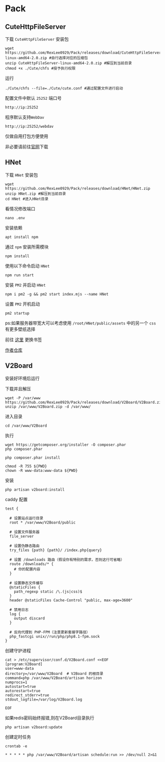 # Pack

## CuteHttpFileServer

下载 `CuteHttpFileServer` 安装包
```
wget https://github.com/RexLee0929/Pack/releases/download/CuteHttpFileServer/CuteHttpFileServer-linux-amd64-2.0.zip #自行选择对应的压缩包
unzip CuteHttpFileServer-linux-amd64-2.0.zip #解压到当前目录
chmod +x ./Cute/chfs #授予执行权限
```

运行
```
./Cute/chfs --file=./Cute/cute.conf #通过配置文件进行启动
```

配置文件中默认 `25252` 端口号

```
http://ip:25252 
```

程序默认支持`WebDav` 

```
http://ip:25252/webdav
```

仅做自用打包方便使用

非必要请前往[官网](http://iscute.cn/chfs)下载

## HNet

下载 `HNet` 安装包

```
wget https://github.com/RexLee0929/Pack/releases/download/HNet/HNet.zip
unzip HNet.zip #解压到当前目录
cd HNet #进入HNet目录
```

看情况修改端口

```
nano .env
```

安装依赖

```
apt install npm
```

通过 `npm` 安装所需模块

```
npm install
```

使用以下命令启动 `HNet`

```
npm run start
```

安装 `PM2` 并启动 `HNet`

```
npm i pm2 -g && pm2 start index.mjs --name HNet
```

设置 `PM2` 开机启动

```
pm2 startup
```

ps:如果服务器带宽大可以考虑使用 `/root/HNet/public/assets` 中的另一个 `css` 有更多壁纸选择

前往 [这里](https://github.com/RexLee0929/Website) 更换书签

[作者仓库](https://github.com/Hideipnetwork/hideipnetwork-web/tree/v3)




## V2Board

安装好环境后运行

下载并且解压

```
wget -P /var/www https://github.com/RexLee0929/Pack/releases/download/V2Board/V2Board.zip
unzip /var/www/V2Board.zip -d /var/www/
```

进入目录

```
cd /var/www/V2Board
```

执行

```
wget https://getcomposer.org/installer -O composer.phar
php composer.phar
```

```
php composer.phar install
```

```
chmod -R 755 ${PWD}
chown -R www-data:www-data ${PWD}
```

安装

```
php artisan v2board:install
```


caddy 配置

```
test {

  # 设置站点运行目录
  root * /var/www/V2Board/public
  
  # 设置文件服务器
  file_server

  # 设置伪静态路由
  try_files {path} {path}/ /index.php{query}
  
  # 设置 /downloads 路由（假设你有特别的需求，否则这行可省略）
  route /downloads/* {
    # 你的配置内容
  }

  # 设置静态文件缓存
  @staticFiles {
    path_regexp static /\.(js|css)$
  }
  header @staticFiles Cache-Control "public, max-age=3600"

  # 禁用日志
  log {
    output discard
  }

  # 反向代理到 PHP-FPM（注意更新套接字路径）
  php_fastcgi unix//run/php/php8.1-fpm.sock
}

```
创建守护进程
```
cat > /etc/supervisor/conf.d/V2Board.conf <<EOF
[program:V2Board]
user=www-data
directory=/var/www/V2Board  # V2Board 的根目录
command=php /var/www/V2Board/artisan horizon 
numprocs=1
autostart=true
autorestart=true
redirect_stderr=true
stdout_logfile=/var/log/V2Board.log

EOF
```

如果redis密码始终报错,则在V2Board目录执行

```
php artisan v2board:update
```



创建定时任务

```
crontab -e

* * * * * php /var/www/V2Board/artisan schedule:run >> /dev/null 2>&1
```
